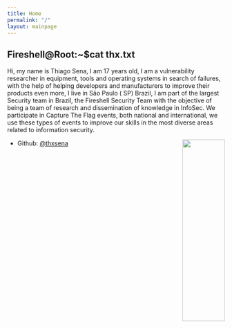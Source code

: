 ```yaml
---
title: Home
permalink: "/"
layout: mainpage
---
```


## Fireshell@Root:~$cat thx.txt


Hi, my name is Thiago Sena, I am 17 years old, I am a vulnerability researcher in equipment, tools and operating systems in search of failures, with the help of helping developers and manufacturers to improve their products even more, I live in São Paulo ( SP) Brazil, I am part of the largest Security team in Brazil, the Fireshell Security Team with the objective of being a team of research and dissemination of knowledge in InfoSec. We participate in Capture The Flag events, both national and international, we use these types of events to improve our skills in the most diverse areas related to information security.


<img src="/images/índice.png" style="width:7em; height:30em; float:right;" />




* Github: [@thxsena](https://github.com/thxsena)
